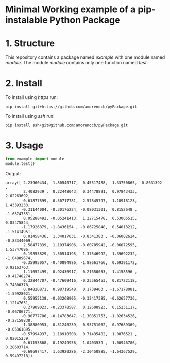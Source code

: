 # Minimal Working example of a pip-instalable Python Package

# 1. Structure
This repository contains a package named *example* with one module named *module*. The module *module* contains only one function named *test*.


# 2. Install

To install using *https* run:

```
pip install git+https://github.com/amorenocb/pyPackage.git
```

To install using *ssh* run:

```
pip install ssh+git@github.com:amorenocb/pyPackage.git
```

# 3. Usage

```python
from example import module
module.test()
```

Output:
```
array([-2.23960434,  1.80540717,  0.45517488, -1.33750865, -0.8631392 ,
        2.4082939 ,  0.22448043,  0.34478891,  0.97843433,  2.02263692,
       -0.61877899,  0.30717781, -2.57845797,  1.18918123,  1.43393233,
       -0.31144004, -0.30176224, -0.08031301,  0.8152648 , -1.65747351,
        0.05288492, -0.05241413,  1.22715478,  0.53005515,  0.83475844,
       -1.17926879, -1.8436154 , -0.86725848,  0.54013212, -1.51414951,
        0.01458436,  1.34017031, -0.8341383 , -0.06002624, -0.83344069,
        2.58477839,  1.10374906, -0.60705942, -0.06072595,  1.53747096,
        0.19853829,  1.50514195,  1.37546992,  1.39692232, -1.04889674,
       -0.35995057, -0.40894986, -1.88661766,  0.69391172,  0.92163763,
        1.11652499,  0.92436917, -0.21650033,  1.4158596 , -0.41748274,
        0.32844707, -0.47609416, -0.23565453,  0.81722118,  0.74800378,
        0.84820871,  0.98719548,  0.1739403 , -1.67178081, -1.59928021,
        0.55955138, -0.03268905, -0.32417385, -0.62657736,  1.12147631,
        0.27909023, -0.23378587,  0.12608923,  0.15231117, -0.06706771,
       -0.90777706, -0.14783647, -1.30851753, -1.02634526, -0.27158838,
       -1.38880953,  0.51246239, -0.93751062,  0.97689369, -0.05361895,
       -0.57994937,  1.18910508,  0.71435402,  1.0876521 ,  0.82015239,
        0.61153868, -0.19249956,  1.0403539 , -1.00946786,  0.28603714,
       -0.69697417,  1.63920286, -2.30450885, -1.64367529,  0.59497218])
```
